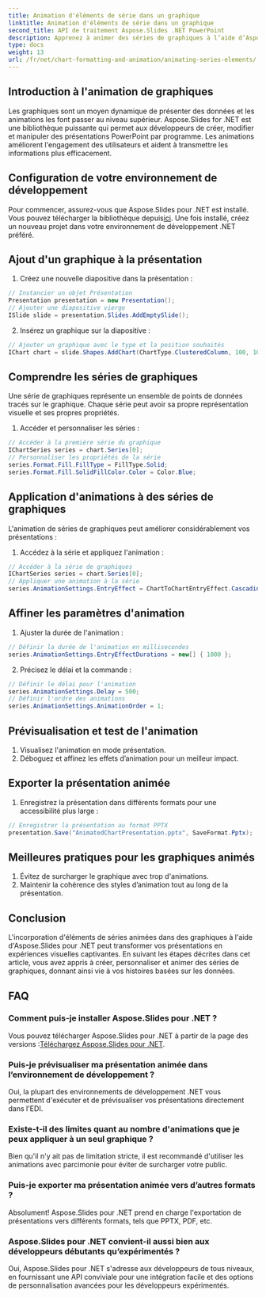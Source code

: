 ```yaml
---
title: Animation d'éléments de série dans un graphique
linktitle: Animation d'éléments de série dans un graphique
second_title: API de traitement Aspose.Slides .NET PowerPoint
description: Apprenez à animer des séries de graphiques à l’aide d’Aspose.Slides pour .NET. Créez des présentations attrayantes avec des visuels dynamiques. Guide expert avec des exemples de code.
type: docs
weight: 13
url: /fr/net/chart-formatting-and-animation/animating-series-elements/
---
```


## Introduction à l'animation de graphiques

Les graphiques sont un moyen dynamique de présenter des données et les animations les font passer au niveau supérieur. Aspose.Slides for .NET est une bibliothèque puissante qui permet aux développeurs de créer, modifier et manipuler des présentations PowerPoint par programme. Les animations améliorent l'engagement des utilisateurs et aident à transmettre les informations plus efficacement.

## Configuration de votre environnement de développement

 Pour commencer, assurez-vous que Aspose.Slides pour .NET est installé. Vous pouvez télécharger la bibliothèque depuis[ici](https://releases.aspose.com/slides/net). Une fois installé, créez un nouveau projet dans votre environnement de développement .NET préféré.

## Ajout d'un graphique à la présentation

1. Créez une nouvelle diapositive dans la présentation :
```csharp
// Instancier un objet Présentation
Presentation presentation = new Presentation();
// Ajouter une diapositive vierge
ISlide slide = presentation.Slides.AddEmptySlide();
```

2. Insérez un graphique sur la diapositive :
```csharp
// Ajouter un graphique avec le type et la position souhaités
IChart chart = slide.Shapes.AddChart(ChartType.ClusteredColumn, 100, 100, 500, 400);
```

## Comprendre les séries de graphiques

Une série de graphiques représente un ensemble de points de données tracés sur le graphique. Chaque série peut avoir sa propre représentation visuelle et ses propres propriétés.

1. Accéder et personnaliser les séries :
```csharp
// Accéder à la première série du graphique
IChartSeries series = chart.Series[0];
// Personnaliser les propriétés de la série
series.Format.Fill.FillType = FillType.Solid;
series.Format.Fill.SolidFillColor.Color = Color.Blue;
```

## Application d'animations à des séries de graphiques

L'animation de séries de graphiques peut améliorer considérablement vos présentations :

1. Accédez à la série et appliquez l'animation :
```csharp
// Accéder à la série de graphiques
IChartSeries series = chart.Series[0];
// Appliquer une animation à la série
series.AnimationSettings.EntryEffect = ChartToChartEntryEffect.Cascading;
```

## Affiner les paramètres d'animation

1. Ajuster la durée de l'animation :
```csharp
// Définir la durée de l'animation en millisecondes
series.AnimationSettings.EntryEffectDurations = new[] { 1000 };
```

2. Précisez le délai et la commande :
```csharp
// Définir le délai pour l'animation
series.AnimationSettings.Delay = 500;
// Définir l'ordre des animations
series.AnimationSettings.AnimationOrder = 1;
```

## Prévisualisation et test de l'animation

1. Visualisez l'animation en mode présentation.
2. Déboguez et affinez les effets d’animation pour un meilleur impact.

## Exporter la présentation animée

1. Enregistrez la présentation dans différents formats pour une accessibilité plus large :
```csharp
// Enregistrer la présentation au format PPTX
presentation.Save("AnimatedChartPresentation.pptx", SaveFormat.Pptx);
```

## Meilleures pratiques pour les graphiques animés

1. Évitez de surcharger le graphique avec trop d'animations.
2. Maintenir la cohérence des styles d’animation tout au long de la présentation.

## Conclusion

L'incorporation d'éléments de séries animées dans des graphiques à l'aide d'Aspose.Slides pour .NET peut transformer vos présentations en expériences visuelles captivantes. En suivant les étapes décrites dans cet article, vous avez appris à créer, personnaliser et animer des séries de graphiques, donnant ainsi vie à vos histoires basées sur les données.

## FAQ

### Comment puis-je installer Aspose.Slides pour .NET ?

 Vous pouvez télécharger Aspose.Slides pour .NET à partir de la page des versions :[Téléchargez Aspose.Slides pour .NET](https://releases.aspose.com/slides/net).

### Puis-je prévisualiser ma présentation animée dans l’environnement de développement ?

Oui, la plupart des environnements de développement .NET vous permettent d'exécuter et de prévisualiser vos présentations directement dans l'EDI.

### Existe-t-il des limites quant au nombre d'animations que je peux appliquer à un seul graphique ?

Bien qu'il n'y ait pas de limitation stricte, il est recommandé d'utiliser les animations avec parcimonie pour éviter de surcharger votre public.

### Puis-je exporter ma présentation animée vers d’autres formats ?

Absolument! Aspose.Slides pour .NET prend en charge l'exportation de présentations vers différents formats, tels que PPTX, PDF, etc.

### Aspose.Slides pour .NET convient-il aussi bien aux développeurs débutants qu’expérimentés ?

Oui, Aspose.Slides pour .NET s'adresse aux développeurs de tous niveaux, en fournissant une API conviviale pour une intégration facile et des options de personnalisation avancées pour les développeurs expérimentés.